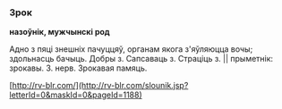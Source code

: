### Зрок
**назоўнік, мужчынскі род**

Адно з пяці знешніх пачуццяў, органам якога з'яўляюцца вочы; здольнасць бачыць. Добры з. Сапсаваць з. Страціць з. || прыметнік: зрокавы. З. нерв. Зрокавая памяць.

<a rel="author">[http://rv-blr.com/](http://rv-blr.com/slounik.jsp?letterId=0&maskId=0&pageId=1188)</a>
